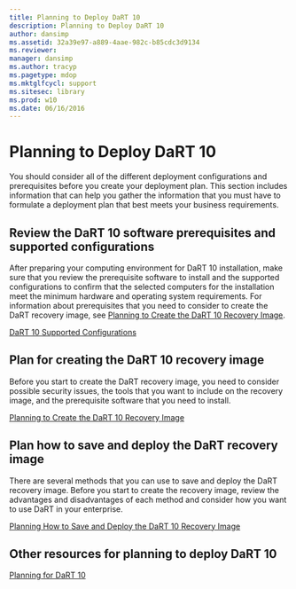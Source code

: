 ```yaml
---
title: Planning to Deploy DaRT 10
description: Planning to Deploy DaRT 10
author: dansimp
ms.assetid: 32a39e97-a889-4aae-982c-b85cdc3d9134
ms.reviewer: 
manager: dansimp
ms.author: tracyp
ms.pagetype: mdop
ms.mktglfcycl: support
ms.sitesec: library
ms.prod: w10
ms.date: 06/16/2016
---
```



# Planning to Deploy DaRT 10


You should consider all of the different deployment configurations and prerequisites before you create your deployment plan. This section includes information that can help you gather the information that you must have to formulate a deployment plan that best meets your business requirements.

## Review the DaRT 10 software prerequisites and supported configurations


After preparing your computing environment for DaRT 10 installation, make sure that you review the prerequisite software to install and the supported configurations to confirm that the selected computers for the installation meet the minimum hardware and operating system requirements. For information about prerequisites that you need to consider to create the DaRT recovery image, see [Planning to Create the DaRT 10 Recovery Image](planning-to-create-the-dart-10-recovery-image.md).

[DaRT 10 Supported Configurations](dart-10-supported-configurations.md)

## Plan for creating the DaRT 10 recovery image


Before you start to create the DaRT recovery image, you need to consider possible security issues, the tools that you want to include on the recovery image, and the prerequisite software that you need to install.

[Planning to Create the DaRT 10 Recovery Image](planning-to-create-the-dart-10-recovery-image.md)

## Plan how to save and deploy the DaRT recovery image


There are several methods that you can use to save and deploy the DaRT recovery image. Before you start to create the recovery image, review the advantages and disadvantages of each method and consider how you want to use DaRT in your enterprise.

[Planning How to Save and Deploy the DaRT 10 Recovery Image](planning-how-to-save-and-deploy-the-dart-10-recovery-image.md)

## Other resources for planning to deploy DaRT 10


[Planning for DaRT 10](planning-for-dart-10.md)

 

 





